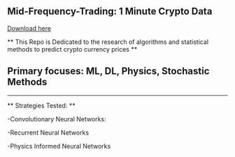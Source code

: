 ## Mid-Frequency-Trading: 1 Minute Crypto Data
[Download here](https://github.com/soulkeeperlamb/mft_crypto_research/releases)

 ** This Repo is Dedicated to the research of algorithms and statistical methods to predict crypto currency prices **

## Primary focuses: ML, DL, Physics, Stochastic Methods
---

** Strategies Tested: **

-Convolutionary Neural Networks:

-Recurrent Neural Networks

-Physics Informed Neural Networks


